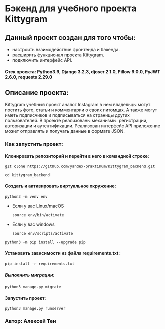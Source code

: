 # Бэкенд для учебного проекта Kittygram
## Данный проект создан для того чтобы: 
- настроить взаимодействие фронтенда и бэкенда.
- расширить функционал проекта Kittygram.
- подключить интерфейс API.
#### Стек проекта: Python3.9, Django 3.2.3, djoser 2.1.0, Pillow 9.0.0, PyJWT 2.6.0, requests 2.29.0
## Описание проекта:
Kittygram учебный проект аналог Instagram в нем владельцы могут постить фото, статьи и комментарии о своих питомцах. А также могут иметь подписчиков и подписываться на страницы других пользователей. В проекте реализованы механизмы: регистрации, авторизации и аутентификации. Реализован интерфейс API приложение может отправлять и получать данные в формате JSON.
### Как запустить проект:
#### Клонировать репозиторий и перейти в него в командной строке:

```
git clone https://github.com/yandex-praktikum/kittygram_backend.git
```

```
cd kittygram_backend
```

#### Cоздать и активировать виртуальное окружение:

```
python3 -m venv env
```

* Если у вас Linux/macOS

    ```
    source env/bin/activate
    ```

* Если у вас windows

    ```
    source env/scripts/activate
    ```

```
python3 -m pip install --upgrade pip
```

#### Установить зависимости из файла requirements.txt:

```
pip install -r requirements.txt
```

##### Выполнить миграции:

```
python3 manage.py migrate
```

#### Запустить проект:

```
python3 manage.py runserver
```
### Автор: Алексей Тен
